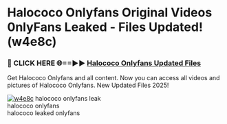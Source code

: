 # Halococo Onlyfans Original Videos 0nlyFans Leaked - Files Updated! (w4e8c)

<h3>🔴 CLICK HERE 🌐==►► <a href="https://tinyurl.com/4seja8ks" rel="nofollow">Halococo Onlyfans Updated Files</a></h3>

Get Halococo Onlyfans and all content. Now you can access all videos and pictures of Halococo Onlyfans. New Updated Files 2025!

[![w4e8c](https://i.imgur.com/EWjZXRe.gif)](https://tinyurl.com/4seja8ks)
halococo onlyfans leak<br>
halococo onlyfans<br>
halococo leaked onlyfans